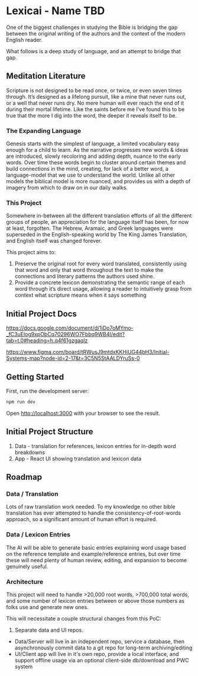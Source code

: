 # Lexicai - Name TBD

One of the biggest challenges in studying the Bible is bridging the gap between the original writing of the authors and the context of the modern English reader.

What follows is a deep study of language, and an attempt to bridge that gap.

## Meditation Literature

Scripture is not designed to be read once, or twice, or even seven times through. It’s designed as a lifelong pursuit, like a mine that never runs out, or a well that never runs dry. No mere human will ever reach the end of it during their mortal lifetime. Like the saints before me I’ve found this to be true that the more I dig into the word, the deeper it reveals itself to be.

### The Expanding Language

Genesis starts with the simplest of language, a limited vocabulary easy enough for a child to learn. As the narrative progresses new words & ideas are introduced, slowly recoloring and adding depth, nuance to the early words. Over time these words begin to cluster around certain themes and build connections in the mind, creating, for lack of a better word, a language-model that we use to understand the world. Unlike all other models the biblical model is more nuanced, and provides us with a depth of imagery from which to draw on in our daily walks.

### This Project

Somewhere in-between all the different translation efforts of all the different groups of people, an appreciation for the language itself has been, for now at least, forgotten. The Hebrew, Aramaic, and Greek languages were superseded in the English-speaking world by The King James Translation, and English itself was changed forever.

This project aims to:

1. Preserve the original root for every word translated, consistently using that word and only that word throughout the text to make the connections and literary patterns the authors used shine.
2. Provide a concrete lexicon demonstrating the semantic range of each word through it’s direct usage, allowing a reader to intuitively grasp from context what scripture means when it says something

## Initial Project Docs

https://docs.google.com/document/d/1iDo7oMYmo-_fC3uElog9xpObCq70296WO7Fbbq9WB4I/edit?tab=t.0#heading=h.q4f61gzgaqlz

https://www.figma.com/board/tRWusJ9mtdxKKHiUG44bH3/Initial-Systems-map?node-id=2-17&t=3C5N5StAALDYruSs-0

## Getting Started

First, run the development server:

```bash
npm run dev
```

Open [http://localhost:3000](http://localhost:3000) with your browser to see the result.

## Initial Project Structure

1. Data - translation for references, lexicon entries for in-depth word breakdowns
2. App - React UI showing translation and lexicon data

## Roadmap

### Data / Translation

Lots of raw translation work needed. To my knowledge no other bible translation has ever attempted to handle the consistency-of-root-words approach, so a significant amount of human effort is required.

### Data / Lexicon Entries

The AI will be able to generate basic entries explaining word usage based on the reference template and example/reference entries, but over time these will need plenty of human review, editing, and expansion to become genuinely useful.

### Architecture

This project will need to handle >20,000 root words, >700,000 total words, and some number of lexicon entries between or above those numbers as folks use and generate new ones.

This will necessitate a couple structural changes from this PoC:

1. Separate data and UI repos.

- Data/Server will live in an independent repo, service a database, then asynchronously commit data to a git repo for long-term archiving/editing
- UI/Client app will live in it's own repo, provide a local interface, and support offline usage via an optional client-side db/download and PWC system
